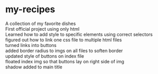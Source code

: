 # my-recipes
A collection of my favorite dishes
<br>
First official project using only html
<br>
Learned how to add style to specific elements using correct selectors 
<br>
figured out how to link one css file to multiple html files
<br>
turned links into buttons
<br>
added border radius to imgs on all files to soften border
<br>
updated style of buttons on index file
<br>
floated index img so that buttons lay on right side of img
<br>
shadow added to main title
